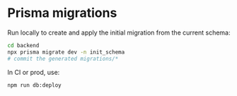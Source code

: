 # Prisma migrations

Run locally to create and apply the initial migration from the current schema:

```bash
cd backend
npx prisma migrate dev -n init_schema
# commit the generated migrations/*
```

In CI or prod, use:
```bash
npm run db:deploy
```
